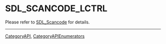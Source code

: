 # SDL_SCANCODE_LCTRL

Please refer to [SDL_Scancode](SDL_Scancode) for details.

----
[CategoryAPI](CategoryAPI), [CategoryAPIEnumerators](CategoryAPIEnumerators)

